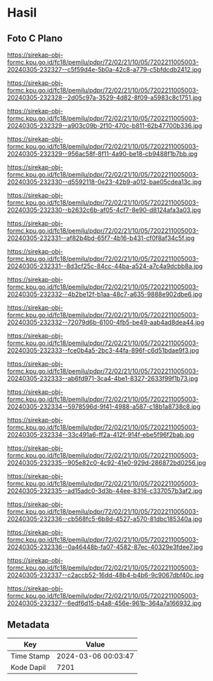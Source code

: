 # Hasil

## Foto C Plano

https://sirekap-obj-formc.kpu.go.id/fc18/pemilu/pdpr/72/02/21/10/05/7202211005003-20240305-232327--c5f59d4e-5b0a-42c8-a779-c5bfdcdb2412.jpg

https://sirekap-obj-formc.kpu.go.id/fc18/pemilu/pdpr/72/02/21/10/05/7202211005003-20240305-232328--2d05c97a-3529-4d82-8f09-a5983c8c1751.jpg

https://sirekap-obj-formc.kpu.go.id/fc18/pemilu/pdpr/72/02/21/10/05/7202211005003-20240305-232329--a903c09b-2f10-470c-b811-62b47700b336.jpg

https://sirekap-obj-formc.kpu.go.id/fc18/pemilu/pdpr/72/02/21/10/05/7202211005003-20240305-232329--956ac58f-8f11-4a90-be18-cb9488f1b7bb.jpg

https://sirekap-obj-formc.kpu.go.id/fc18/pemilu/pdpr/72/02/21/10/05/7202211005003-20240305-232330--d5592118-0e23-42b9-a012-bae05cdea13c.jpg

https://sirekap-obj-formc.kpu.go.id/fc18/pemilu/pdpr/72/02/21/10/05/7202211005003-20240305-232330--b2632c6b-af05-4cf7-8e90-d8124afa3a03.jpg

https://sirekap-obj-formc.kpu.go.id/fc18/pemilu/pdpr/72/02/21/10/05/7202211005003-20240305-232331--af82b4bd-65f7-4b16-b431-cf0f8af34c5f.jpg

https://sirekap-obj-formc.kpu.go.id/fc18/pemilu/pdpr/72/02/21/10/05/7202211005003-20240305-232331--8d3cf25c-84cc-44ba-a524-a7c4a9dcbb8a.jpg

https://sirekap-obj-formc.kpu.go.id/fc18/pemilu/pdpr/72/02/21/10/05/7202211005003-20240305-232332--4b2be12f-b1aa-48c7-a635-9888e902dbe6.jpg

https://sirekap-obj-formc.kpu.go.id/fc18/pemilu/pdpr/72/02/21/10/05/7202211005003-20240305-232332--72079d6b-6100-4fb5-be49-aab4ad8dea44.jpg

https://sirekap-obj-formc.kpu.go.id/fc18/pemilu/pdpr/72/02/21/10/05/7202211005003-20240305-232333--fce0b4a5-2bc3-44fa-896f-c6d51bdae9f3.jpg

https://sirekap-obj-formc.kpu.go.id/fc18/pemilu/pdpr/72/02/21/10/05/7202211005003-20240305-232333--ab6fd971-3ca4-4be1-8327-2633f99f1b73.jpg

https://sirekap-obj-formc.kpu.go.id/fc18/pemilu/pdpr/72/02/21/10/05/7202211005003-20240305-232334--5978596d-9f41-4988-a587-c18b1a8738c8.jpg

https://sirekap-obj-formc.kpu.go.id/fc18/pemilu/pdpr/72/02/21/10/05/7202211005003-20240305-232334--33c491a6-ff2a-412f-914f-ebe5f96f2bab.jpg

https://sirekap-obj-formc.kpu.go.id/fc18/pemilu/pdpr/72/02/21/10/05/7202211005003-20240305-232335--905e82c0-4c92-41e0-929d-286872bd0256.jpg

https://sirekap-obj-formc.kpu.go.id/fc18/pemilu/pdpr/72/02/21/10/05/7202211005003-20240305-232335--ad15adc0-3d3b-44ee-8316-c337057b3af2.jpg

https://sirekap-obj-formc.kpu.go.id/fc18/pemilu/pdpr/72/02/21/10/05/7202211005003-20240305-232336--cb568fc5-6b8d-4527-a570-81dbc185340a.jpg

https://sirekap-obj-formc.kpu.go.id/fc18/pemilu/pdpr/72/02/21/10/05/7202211005003-20240305-232336--0a46448b-fa07-4582-87ec-40329e3fdee7.jpg

https://sirekap-obj-formc.kpu.go.id/fc18/pemilu/pdpr/72/02/21/10/05/7202211005003-20240305-232337--c2accb52-16dd-48b4-b4b6-9c9067dbf40c.jpg

https://sirekap-obj-formc.kpu.go.id/fc18/pemilu/pdpr/72/02/21/10/05/7202211005003-20240305-232327--6edf6d15-b4a8-456e-961b-364a7a166932.jpg


## Metadata

| Key        | Value               |
| ---------- | ------------------- |
| Time Stamp | 2024-03-06 00:03:47 |
| Kode Dapil | 7201                |



